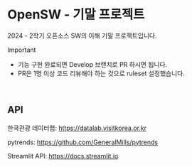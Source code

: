 # OpenSW - 기말 프로젝트

2024 - 2학기 오픈소스 SW의 이해 기말 프로젝트입니다.

> [!IMPORTANT]
>
> - 기능 구현 완료되면 Develop 브랜치로 PR 하시면 됩니다.
> - PR은 1명 이상 코드 리뷰해야 하는 것으로 ruleset 설정했습니다.

 &nbsp;

## API

한국관광 데이터랩: https://datalab.visitkorea.or.kr

pytrends: https://github.com/GeneralMills/pytrends

Streamlit API: https://docs.streamlit.io